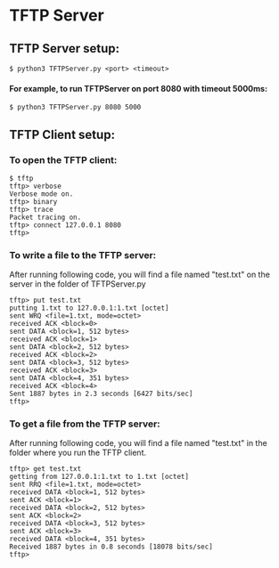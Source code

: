 # TFTP Server

## TFTP Server setup:
    $ python3 TFTPServer.py <port> <timeout>

#### For example, to run TFTPServer on port 8080 with timeout 5000ms:

    $ python3 TFTPServer.py 8080 5000

## TFTP Client setup:
### To open the TFTP client:

    $ tftp
    tftp> verbose
    Verbose mode on.
    tftp> binary
    tftp> trace
    Packet tracing on.
    tftp> connect 127.0.0.1 8080
    tftp> 

### To write a file to the TFTP server:
After running following code, you will find a file named "test.txt" on the server in the folder of TFTPServer.py

    tftp> put test.txt
    putting 1.txt to 127.0.0.1:1.txt [octet]
    sent WRQ <file=1.txt, mode=octet>
    received ACK <block=0>
    sent DATA <block=1, 512 bytes>
    received ACK <block=1>
    sent DATA <block=2, 512 bytes>
    received ACK <block=2>
    sent DATA <block=3, 512 bytes>
    received ACK <block=3>
    sent DATA <block=4, 351 bytes>
    received ACK <block=4>
    Sent 1887 bytes in 2.3 seconds [6427 bits/sec]
    tftp>

### To get a file from the TFTP server:
After running following code, you will find a file named "test.txt" in the folder where you run the TFTP client.

    tftp> get test.txt
    getting from 127.0.0.1:1.txt to 1.txt [octet]
    sent RRQ <file=1.txt, mode=octet>
    received DATA <block=1, 512 bytes>
    sent ACK <block=1>
    received DATA <block=2, 512 bytes>
    sent ACK <block=2>
    received DATA <block=3, 512 bytes>
    sent ACK <block=3>
    received DATA <block=4, 351 bytes>
    Received 1887 bytes in 0.8 seconds [18078 bits/sec]
    tftp>
